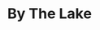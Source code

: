 ---
title: "By The Lake"
draft: false
slug: "by-the-lake"
weight: "1"
featured: true
mainpage: false
related: true

block_project: {
	description: "(description coming soon)",
	fontcolor: "#fff",
	bgcolor: "#040404",
	work: [ 
		{class: "gallery-col-12 w-md-75 mb-5 mb-md-3", path: "illustration_by-the-lake-01.jpg"},
		{class: "gallery-col-12 w-md-75 my-5 my-md-3", path: "illustration_by-the-lake-02.jpg"},
		{class: "gallery-col-12 w-md-75 mt-5 mt-md-3", path: "illustration_by-the-lake-03.jpg"}
	]
}

---